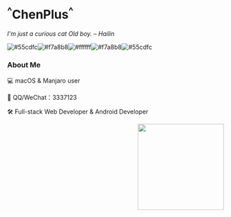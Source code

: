 # <sup>^</sup>ChenPlus<sup>^<sup></sup>

*I'm just a curious cat Old boy. – Hailin*

![#55cdfc](https://placehold.it/15/55cdfc/000000?text=+)![#f7a8b8](https://placehold.it/15/f7a8b8/000000?text=+)![#ffffff](https://placehold.it/15/ffffff/000000?text=+)![#f7a8b8](https://placehold.it/15/f7a8b8/000000?text=+)![#55cdfc](https://placehold.it/15/55cdfc/000000?text=+)

### About Me

💻 macOS & Manjaro user

📲 QQ/WeChat：3337123

🛠 Full-stack Web Developer & Android Developer
 <!--https://user-images.githubusercontent.com/5713670/87202985-820dcb80-c2b6-11ea-9f56-7ec461c497c3.gif-->
<img align='right' src='https://octodex.github.com/images/hula_loop_octodex03.gif' width='200"'>
